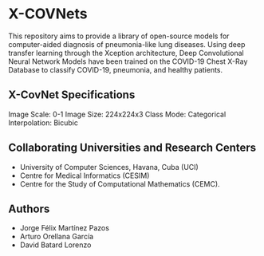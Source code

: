 # X-COVNets
This repository aims to provide a library of open-source models for computer-aided diagnosis of pneumonia-like lung diseases. Using deep transfer learning through the Xception architecture, Deep Convolutional Neural Network Models have been trained on the COVID-19 Chest X-Ray Database to classify COVID-19, pneumonia, and healthy patients.
## X-CovNet Specifications
Image Scale: 0-1
Image Size: 224x224x3
Class Mode: Categorical
Interpolation: Bicubic
## Collaborating Universities and Research Centers
- University of Computer Sciences, Havana, Cuba (UCI)
- Centre for Medical Informatics (CESIM)
- Centre for the Study of Computational Mathematics (CEMC).
## Authors
- Jorge Félix Martínez Pazos
- Arturo Orellana García
- David Batard Lorenzo
